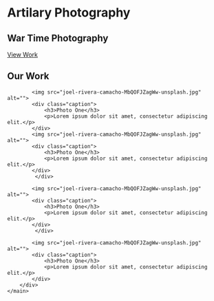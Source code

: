 <!DOCTYPE html>
<html lang="en">
<head>
    <meta charset="UTF-8">
    <meta name="viewport" content="width=device-width, initial-scale=1">
    <link rel="stylesheet" href="styles.css">
    <title>Artilary Photography</title>
</head>
<body>
    <main>
        <!-- Landing Section -->
        <div id="landing">
            <div id="landing-text">
                <div id="landing-text-inner">
                    <h1>Artilary Photography</h1>
                    <h2>War Time Photography</h2>
                    <a href="#images" class="btn" id="view-work">View Work</a>
                </div>
            </div>
            <div id="landing-image"></div>
        </div>
        <div id="images">
            <div id="header">
                <h2>Our Work</h2>
            </div>

            <img src="joel-rivera-camacho-MbQOFJZagWw-unsplash.jpg" alt="">
            <div class="caption">
                <h3>Photo One</h3>
                <p>Lorem ipsum dolor sit amet, consectetur adipiscing elit.</p>
            </div>
            <img src="joel-rivera-camacho-MbQOFJZagWw-unsplash.jpg" alt="">
            <div class="caption">
                <h3>Photo One</h3>
                <p>Lorem ipsum dolor sit amet, consectetur adipiscing elit.</p>
            </div>
             </div>

            <img src="joel-rivera-camacho-MbQOFJZagWw-unsplash.jpg" alt="">
            <div class="caption">
                <h3>Photo One</h3>
                <p>Lorem ipsum dolor sit amet, consectetur adipiscing elit.</p>
            </div>
             </div>

            <img src="joel-rivera-camacho-MbQOFJZagWw-unsplash.jpg" alt="">
            <div class="caption">
                <h3>Photo One</h3>
                <p>Lorem ipsum dolor sit amet, consectetur adipiscing elit.</p>
            </div>
        </div>
    </main>
</body>
</html>
